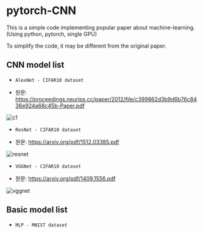 # pytorch-CNN

This is a simple code implementing popular paper about machine-learning.
(Using python, pytorch, single GPU)

To simplify the code, it may be different from the original paper.



## CNN model list
- ```AlexNet - CIFAR10 dataset```

* 원문: https://proceedings.neurips.cc/paper/2012/file/c399862d3b9d6b76c8436e924a68c45b-Paper.pdf  

![c1](https://user-images.githubusercontent.com/50253860/204150748-2e5828ea-2393-465d-96ac-943eae5a5bb4.png)


- ```ResNet - CIFAR10 dataset```
* 원문: https://arxiv.org/pdf/1512.03385.pdf  

![resnet](https://user-images.githubusercontent.com/50253860/204150928-a0b6f560-3448-47da-b89e-e48b2fac4472.png)


- ```VGGNet - CIFAR10 dataset```
* 원문: https://arxiv.org/pdf/1409.1556.pdf   

![vggnet](https://user-images.githubusercontent.com/50253860/204150813-8f77e242-d38b-400a-a38a-ca9bb31c871e.png)

## Basic model list
- ```MLP - MNIST dataset```

